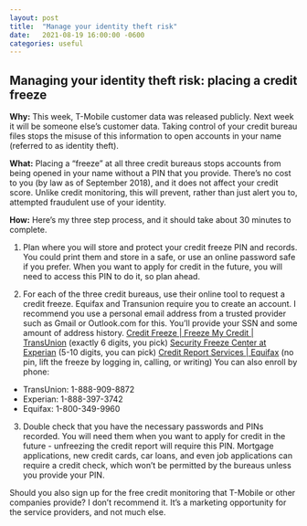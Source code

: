 ```yaml
---
layout: post
title:  "Manage your identity theft risk"
date:   2021-08-19 16:00:00 -0600
categories: useful
---
```


## Managing your identity theft risk: placing a credit freeze

**Why:** This week, T-Mobile customer data was released publicly. Next week it will be someone else’s customer data. Taking control of your credit bureau files stops the misuse of this information to open accounts in your name (referred to as identity theft).

**What:** Placing a “freeze” at all three credit bureaus stops accounts from being opened in your name without a PIN that you provide. There’s no cost to you (by law as of September 2018), and it does not affect your credit score. Unlike credit monitoring, this will prevent, rather than just alert you to, attempted fraudulent use of your identity.

**How:** Here’s my three step process, and it should take about 30 minutes to complete.

1. Plan where you will store and protect your credit freeze PIN and records. You could print them and store in a safe, or use an online password safe if you prefer. When you want to apply for credit in the future, you will need to access this PIN to do it, so plan ahead.

2. For each of the three credit bureaus, use their online tool to request a credit freeze. Equifax and Transunion require you to create an account. I recommend you use a personal email address from a trusted provider such as Gmail or Outlook.com for this. You’ll provide your SSN and some amount of address history.
[Credit Freeze | Freeze My Credit | TransUnion][TU] (exactly 6 digits, you pick)
[Security Freeze Center at Experian][EXP] (5-10 digits, you can pick)
[Credit Report Services | Equifax][EQU] (no pin, lift the freeze by logging in, calling, or writing)
You can also enroll by phone:

  * TransUnion: 1-888-909-8872
  * Experian: 1-888-397-3742
  * Equifax: 1-800-349-9960

3. Double check that you have the necessary passwords and PINs recorded. You will need them when you want to apply for credit in the future - unfreezing the credit report will require this PIN. Mortgage applications, new credit cards, car loans, and even job applications can require a credit check, which won’t be permitted by the bureaus unless you provide your PIN.

Should you also sign up for the free credit monitoring that T-Mobile or other companies provide? I don’t recommend it. It’s a marketing opportunity for the service providers, and not much else.

[TU]: https://www.transunion.com/credit-freeze
[EXP]: https://www.experian.com/freeze/center.html
[EQU]: https://www.equifax.com/personal/credit-report-services/
